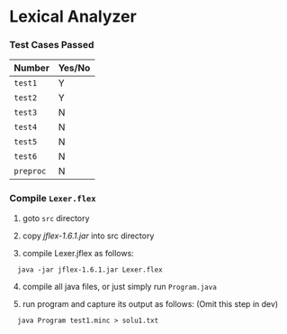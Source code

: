 # Lexical Analyzer
### Test Cases Passed

| Number               | Yes/No |
|----------------------|--------|
| <code>test1</code>   | Y      |
| <code>test2</code>   | Y      |
| <code>test3</code>   | N      |
| <code>test4</code>   | N      |
| <code>test5</code>   | N      |
| <code>test6</code>   | N      |
| <code>preproc</code> | N      |

### Compile <code>Lexer.flex</code>
1. goto <code>src</code> directory

2. copy <i>jflex-1.6.1.jar</i> into src directory

3. compile Lexer.jflex as follows:
```shell
  java -jar jflex-1.6.1.jar Lexer.flex
```
4. compile all java files, or just simply run <code>Program.java</code>

5. run program and capture its output as follows: (Omit this step in dev)
```shell
  java Program test1.minc > solu1.txt
```

